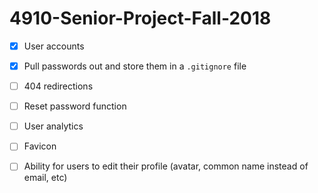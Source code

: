 # 4910-Senior-Project-Fall-2018

- [x] User accounts

- [x] Pull passwords out and store them in a `.gitignore` file

- [ ] 404 redirections

- [ ] Reset password function

- [ ] User analytics

- [ ] Favicon

- [ ] Ability for users to edit their profile (avatar, common name instead of email, etc)
